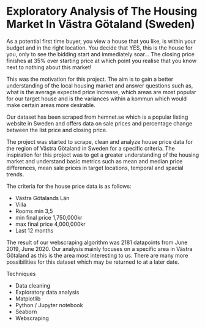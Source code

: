 # Exploratory Analysis of The Housing Market In Västra Götaland (Sweden)

As a potential first time buyer, you view a house that you like, is within your budget and in the right location. You decide that YES, this is the house for you, only to see the bidding start and immediately soar... The closing price finishes at 35% over starting price at which point you realise that you know next to nothing about this market!

This was the motivation for this project. The aim is to gain a better understanding of the local housing market and answer questions such as, what is the average expected price increase, which areas are most popular for our target house and is the variances within a kommun which would make certain areas more desirable.

Our dataset has been scraped from hemnet.se which is a popular listing website in Sweden and offers data on sale prices and percentage change between the list price and closing price.

The project was started to scrape, clean and analyze house price data for the region of Västra Götaland in Sweden for a specific criteria. The inspiration for this project was to get a greater understanding of the housing market and understand basic metrics such as mean and median price differences, mean sale prices in target locations, temporal and spacial trends.

The criteria for the house price data is as follows:

 - Västra Götalands Län
 - Villa
 - Rooms min 3,5
 - min final price 1,750,000kr
 - max final price 4,000,000kr
 - Last 12 months

The result of our webscraping algorithm was 2181 datapoints from June 2019, June 2020. Our analysis mainly focuses on a specific area in Västra Götaland as this is the area most interesting to us. There are many more possibilities for this dataset which may be returned to at a later date. 

Techniques

- Data cleaning
- Exploratory data analysis
- Matplotlib
- Python / Jupyter notebook
- Seaborn
- Webscraping
